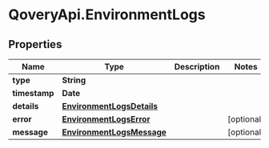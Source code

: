 # QoveryApi.EnvironmentLogs

## Properties

Name | Type | Description | Notes
------------ | ------------- | ------------- | -------------
**type** | **String** |  | 
**timestamp** | **Date** |  | 
**details** | [**EnvironmentLogsDetails**](EnvironmentLogsDetails.md) |  | 
**error** | [**EnvironmentLogsError**](EnvironmentLogsError.md) |  | [optional] 
**message** | [**EnvironmentLogsMessage**](EnvironmentLogsMessage.md) |  | [optional] 


